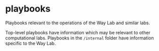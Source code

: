 # playbooks
Playbooks relevant to the operations of the Way Lab and similar labs.


Top-level playbooks have information which may be relevant to other computational labs.
Playbooks in the `/internal` folder have information specific to the Way Lab.